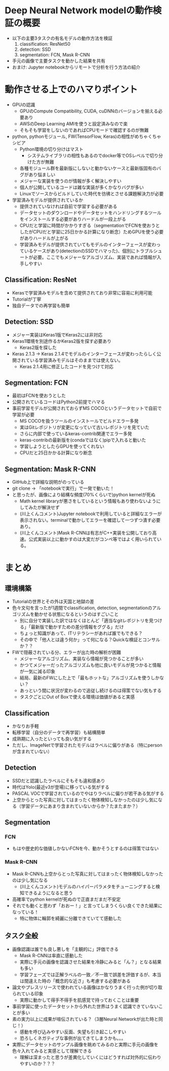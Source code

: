 # Deep Neural Network modelの動作検証の概要
* 以下の主要3タスクの有名モデルの動作方法を検証
  1. classification: ResNet50
  2. detection: SSD
  3. segmentation: FCN, Mask R-CNN
* 手元の画像で主要タスクを動かした結果を共有
* おまけ: Jupyter notebookからリモートで分析を行う方法の紹介

# 動作させる上でのハマりポイント
* GPUの認識
  * GPUのCompute Compatibility, CUDA, cuDNNのバージョンを揃える必要あり
  * AWSのDeep Learning AMIを使うと設定済みなので楽
  * そもそも学習をしないのであればCPUモードで確認するのが無難
* python, pythonモジュール, FW(TensorFlow, Keras)の相性がめちゃくちゃシビア
  * Python環境の切り分けはマスト
    * システムライブラリの相性もあるのでdocker等でOSレベルで切り分けた方が無難
  * 各種モジュール群を最新版にしないと動かないケースと最新版固有のバグがあり悩ましい
  * メジャーな実装を使うのが情報が多く解決しやすい
  * 個人が公開しているコードは雑な実装が多くかなりバグが多い
  * Linuxでソースからビルドしていた時代を彷彿とさせる課題解決力が必要
* 学習済みモデルが提供されているか
  * 提供されていなければ自前で学習する必要がある
  * データセットのダウンロードやデータセットをハンドリングするツールをインストールする必要がありハードルが一段上がる
  * CPUだと学習に時間がかかりすぎる（segmentationでFCNを使おうとしたがCPUだと学習に25日かかる計算になり断念）ためGPUを使う必要がありハードルが上がる
  * 学習済みモデルが提供されていてもモデルのインターフェースが変わっているケースがあり(detectionのSSDでハマった)、個別にトラブルシュートが必要。ここでもメジャーなアルゴリズム、実装であれば情報が入手しやすい

## Classification: ResNet
* Kerasで学習済みモデルを含めて提供されており非常に容易に利用可能
* Tutorialが丁寧
* 独自データでの再学習も簡単

## Detection: SSD
* メジャー実装はKeras1版でKeras2には非対応
* Keras1環境を別途作るかKeras2版を探す必要あり
  * Keras2版を探した
* Keras 2.1.3 -> Keras 2.1.4でモデルのインターフェースが変わったらしく公開されている学習済みモデルはそのままでは使えない。
  * Keras 2.1.4用に修正したコードを見つけて対応

## Segmentation: FCN
* 最初はFCNを使おうとした
* 公開されているコードはPython2前提でハマる
* 事前学習モデルが公開されておらずMS COCOというデータセットで自前で学習が必要
  * MS COCOを扱うツールのインストールでビルドエラー多発
  * 実はGitレポジトリが変更になっていて古いレポジトリを見ていた
  * さらに内部で使っているkeras-contrib関連でエラー多発
  * keras-contribの最新版を(condaではなく)pipで入れると動いた
  * 学習しようとしたらGPUを使ってくれない
  * CPUだと25日かかる計算になり断念

## Segmentation: Mask R-CNN
* GitHub上で詳細な説明がのっている
* git clone -> 「notebookで実行」で一発で動いた！
* と思ったが、画像により結構な頻度(70%くらいで)python kernelが死ぬ
  * Math kernel libraryが悪さをしているという情報もあり使わないようにしてみたが解決せず
  * (川上くんコメント)Jupyter notebookで利用していると詳細なエラーが表示されない。terminalで動かしてエラーを確認して一つずつ潰す必要あり。
  * (川上くんコメント)Mask R-CNNは有志がC++実装を公開しており高速。公式実装以上に動かすのは大変だがコンペ等ではよく用いられている。

# まとめ
## 環境構築
* Tutorialの世界とその外は天国と地獄の差
* 色々文句を言ったが1週間でclassification, detection, segmentationのアルゴリズムを動かせる状態になるというのはすごいこと
  * 別に自分で実装した訳ではなくほとんど「適当なgitレポジトリを見つける」「最新版で動かすための差分情報をググる」だけ
  * ちょっと知識があって、ITリテラシーがあれば誰でもできる？
  * その中で「他人とは違う何か」って何になる？Quickな検証とコンサルか？？
* FWで隠蔽されている分、エラーが出た時の解析が困難
  * メジャーなアルゴリズム、実装なら情報が見つかることが多い
  * かつてメジャーだったアルゴリズムも他に良いモデルが見つかると情報が一気に減る印象
  * 結局、最新のFWにした上で「最もホットな」アルゴリズムを使うしかない？
  * あっという間に状況が変わるので追従し続けるのは得策でない気もする
  * タスクごとにOut of Boxで使える環境は価値があると実感

## Classification
  * かなりお手軽
  * 転移学習（自分のデータで再学習）も結構簡単
  * 成熟期に入ったといっても良い気がする
  * ただし、ImageNetで学習されたモデルはラベルに偏りがある（特にpersonが含まれていない）

## Detection
* SSDだと認識したラベルにそもそも違和感あり
* 時代はYolo(最近v3が登場)に移っている気がする
* PASCAL VOCで学習されているのでやはりラベルに偏りが若干ある気がする
* 上空からとった写真に対してはまったく物体検知しなかったのは少し気になる（学習データにあまり含まれていないからか？たまたまか？）

## Segmentation
### FCN
* もはや歴史的な価値しかないFCNを今、動かそうとするのは得策ではない
### Mask R-CNN
* Mask R-CNNも上空からとった写真に対してはまったく物体検知しなかったのは少し気になる
  * (川上くんコメント)モデルのハイパーパラメタをチューニングすると検知できるようになると思う
* 高確率でpython kernelが死ぬので正直まだまだ不安定
* それでも動くと思わず「おおー！」と言ってしまうくらい良くできた結果になっている！
  * 特に物体に輪郭を綺麗に分離できていてて感動した

## タスク全般
* 画像認識は誰でも良し悪しを「主観的に」評価できる
  * Mask R-CNNは率直に感動した
  * 実際に手元の画像を認識させた結果を冷静にみると「ん？」となる結果も多い
  * 学習フェーズでは正解ラベルの一致／不一致で誤差を評価するが、本当は間違えた時の「概念的な近さ」も考慮する必要がある
* 論文やプレスリリースで使われている画像はかなりうまく行った例が切り取られている印象
  * 実際に動かして得手不得手を肌感覚で持っておくことは重要
* 事前学習に使ったデータセットから外れた世界はうまく認識できていないことが多い
* 素の実力以上に成果が喧伝されている？（3層Neural Networkが出た時と同じ！）
  * 感動を呼び込みやすい反面、失望も引き起こしやすい
  * 恐ろしくネガティブな事例が出てきてしまうかも。。。
* 実際にデータセットのサンプル画像を眺めてみるのと実際に手元の画像を色々入れてみると実感として理解できる
  * 理解は深まったと思うが差異化していくにはどうすれば対外的に伝わりやすいのか？？？
